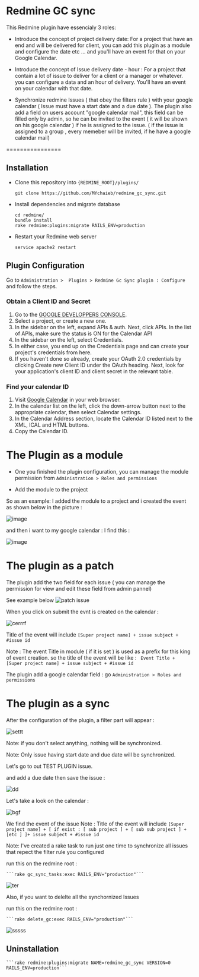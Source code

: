 Redmine GC sync 
================

This Redmine plugin have essencialy 3 roles: 

* Introduce the concept of project delivery date: For a project that have an end and will be delivered for client, you can add this plugin as a module and configure the date etc ... and you'll have an event for that on your Google Calendar. 

* Introduce the concept of Issue delivery date - hour : For a project that contain a lot of issue to deliver for a client or a manager or whatever. you can configure a data and an hour of delivery. You'll have an event on your calendar with that date. 

* Synchronize redmine Issues ( that obey the filters rule ) with your google calendar ( Issue must have a start date and a due date ). The plugin also add a field  on users account "google calendar mail", this field can be filled only by admin, so he can be invited to the event ( it will be shown on his google calendar ) if he is assigned to the issue. ( if the issue is assigned to a group , every memeber will be invited, if he have a google calendar mail)

================
## Installation
* Clone this repository into ```{REDMINE_ROOT}/plugins/```

	``` git clone https://github.com/MYchaieb/redmine_gc_sync.git ```

* Install dependencies and migrate database
	```console
	cd redmine/
	bundle install
	rake redmine:plugins:migrate RAILS_ENV=production
	```
* Restart your Redmine web server 
	```console 
	service apache2 restart 
	```

## Plugin Configuration

Go to ``` Administration >  Plugins > Redmine Gc Sync plugin : Configure ``` and follow the steps. 

### Obtain a Client ID and Secret  
 1. Go to the [GOOGLE DEVELOPPERS CONSOLE](https://console.developers.google.com/).
 2. Select a project, or create a new one.
 3. In the sidebar on the left, expand APIs & auth. Next, click APIs. In the list of APIs, make sure the status is ON for the Calendar API
 4. In the sidebar on the left, select Credentials.
 5. In either case, you end up on the Credentials page and can create your project's credentials from here.
 6. If you haven't done so already, create your OAuth 2.0 credentials by clicking Create new Client ID under the OAuth heading. Next, look for your application's client ID and client secret in the relevant table.

### Find your calendar ID 
 1. Visit [Google Calendar](https://www.google.com/calendar/) in your web browser.
 2. In the calendar list on the left, click the down-arrow button next to the appropriate calendar, then select Calendar settings.
 3. In the Calendar Address section, locate the Calendar ID listed next to the XML, ICAL and HTML buttons.
 4. Copy the Calendar ID.

 # The Plugin as a module 

 * One you finished the plugin configuration, you can manage the module permission from ```Administration > Roles and permissions ```

 * Add the module to the project 

 So as an example: I added the module to a project and i created the event as shown below in the picture :

 ![image](https://cloud.githubusercontent.com/assets/7374923/12647767/265ec59a-c5d7-11e5-9238-8f5a52c6e313.png)

 and then i want to my google calendar : I find this : 

 ![image](https://cloud.githubusercontent.com/assets/7374923/12647911/d92ccdfc-c5d7-11e5-8ea7-0b09929eeeb5.png)


 # The plugin as a patch 

 The plugin add the two field for each issue ( you can manage the permission for view and edit these field from admin pannel)

 See example below 
 ![patch issue](https://cloud.githubusercontent.com/assets/7374923/12648477/720e758c-c5da-11e5-8947-a3ba458ceff6.png)

 When you click on submit the evnt is created on the calendar : 

 ![cerrrf](https://cloud.githubusercontent.com/assets/7374923/12648522/b21be7cc-c5da-11e5-9c5c-3f760b5b7288.png)

 Title of the event will include  ```[Super project name] + issue subject + #issue id```

 Note : The event Title in module ( if it is set ) is used as a prefix for this king of event creation. 
 so the title of the event will be like : ``` Event Title +  [Super project name] + issue subject + #issue id```


 The plugin add a google calendar field : go ```Administration > Roles and permissions ```

 # The plugin as a sync 

 After the configuration of the plugin, a filter part will appear : 

 ![settt](https://cloud.githubusercontent.com/assets/7374923/12648860/2fbfd3ea-c5dc-11e5-9461-8c87704750df.png)

 Note: if you don't select anything, nothing will be synchronized. 

 Note: Only issue having start date and  due date will be synchronized. 

 Let's go to out TEST PLUGIN issue. 

 and add a due date then save the issue : 


![dd](https://cloud.githubusercontent.com/assets/7374923/12648962/ba9128b6-c5dc-11e5-80f0-ce6ddae07eae.png)

Let's take a look on the calendar : 

![bgf](https://cloud.githubusercontent.com/assets/7374923/12649151/99d5d0bc-c5dd-11e5-8009-8e071d51fbed.png)

We find the event of the issue 
Note : Title of the event will include  ```[Super project name] + [ if exist : [ sub project ] + [ sub sub project ] + [etc ] ]+ issue subject + #issue id```

Note: I've created a rake task to run just one time to synchronize all issues that repect the filter rule you configured 

run this on the redmine root : 

	```rake gc_sync_tasks:exec RAILS_ENV="production"```

![ter](https://cloud.githubusercontent.com/assets/7374923/12649555/5e48cab6-c5df-11e5-8ccb-2dfee20c9139.png)



Also, if you want to delelte all the synchornized Issues 

run this on the redmine root : 

	```rake delete_gc:exec RAILS_ENV="production"```

![sssss](https://cloud.githubusercontent.com/assets/7374923/12649646/c3b5c3ea-c5df-11e5-9dd6-8c2521de2c92.png)


## Uninstallation

	```rake redmine:plugins:migrate NAME=redmine_gc_sync VERSION=0 RAILS_ENV=production```

